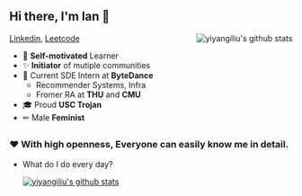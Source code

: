 ## Hi there, I'm Ian 👋

<a href="http://google.com">
 <img align="right" src="https://github-readme-stats.vercel.app/api?username=yiyangiliu&show_icons=true&title_color=ff8f1c&icon_color=250E62&text_color=193549&bg_color=f2fcff" alt="yiyangiliu's github stats" />
</a>

[Linkedin](https://www.linkedin.com/in/yiyangiliu), [Leetcode](https://leetcode.com/yiyangiliu)
 - 📌 **Self-motivated** Learner
 - ✨ **Initiator** of mutiple communities
 - 👔 Current SDE Intern at **ByteDance**
   - Recommender Systems, Infra
   - Fromer RA at **THU** and **CMU**
 - 🎓 Proud **USC Trojan**
 - ✏ Male **Feminist**
 
## 

### ❤ With high openness, Everyone can easily know me in detail.
 - What do I do every day? 

     [![yiyangiliu's github stats](https://github-readme-stats.vercel.app/api/pin/?username=yiyangiliu&repo=RescueTime-Record&title_color=ff8f1c&icon_color=250E62&text_color=193549&bg_color=f2fcff)](https://github.com/yiyangiliu/RescueTime-Record)


<!--
**yiyangiliu/yiyangiliu** is a ✨ _special_ ✨ repository because its `README.md` (this file) appears on your GitHub profile.

Here are some ideas to get you started:

- 🔭 I’m currently working on ...
- 🌱 I’m currently learning ...
- 👯 I’m looking to collaborate on ...
- 🤔 I’m looking for help with ...
- 💬 Ask me about ...
- 📫 How to reach me: ...
- 😄 Pronouns: ...
- ⚡ Fun fact: ...
-->
